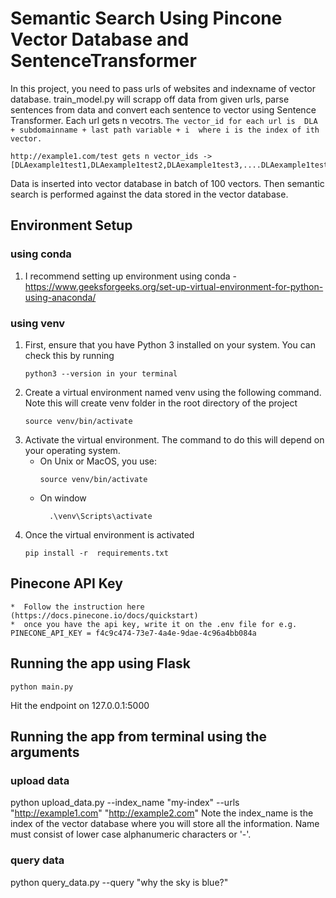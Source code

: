 # Semantic Search Using Pincone Vector Database and SentenceTransformer 
In this project, you need to pass urls of websites and indexname of vector database. train_model.py will scrapp off data from given urls, parse sentences from data and convert each sentence to vector using Sentence Transformer. Each url gets n vecotrs. 
```The vector_id for each url is  DLA + subdomainname + last path variable + i  where i is the index of ith vector. ```

```
http://example1.com/test gets n vector_ids -> [DLAexample1test1,DLAexample1test2,DLAexample1test3,....DLAexample1testn]
``` 
Data is inserted into vector database in batch of 100 vectors. Then semantic search is performed against the data stored in the vector database.

## Environment Setup
### using conda
1. I recommend setting up environment using conda - https://www.geeksforgeeks.org/set-up-virtual-environment-for-python-using-anaconda/
### using venv
1. First, ensure that you have Python 3 installed on your system. You can check this by running
    ``` 
    python3 --version in your terminal
    ```
2. Create a virtual environment named venv using the following command. Note this will create venv folder in the root directory of the project
     ```python3 -m venv venv
    source venv/bin/activate
    ```
3. Activate the virtual environment. The command to do this will depend on your operating system. 
   * On Unix or MacOS, you use:
        ```
        source venv/bin/activate
        ```
    * On window
      ```
        .\venv\Scripts\activate
        ``` 
4. Once the virtual environment is activated
    ```
    pip install -r  requirements.txt
    ``` 
## Pinecone API Key 
    *  Follow the instruction here (https://docs.pinecone.io/docs/quickstart) 
    *  once you have the api key, write it on the .env file for e.g. PINECONE_API_KEY = f4c9c474-73e7-4a4e-9dae-4c96a4bb084a

## Running the app using Flask 
    python main.py

Hit the endpoint on 127.0.0.1:5000

## Running the app from terminal using the arguments
### upload data 
python upload_data.py --index_name "my-index" --urls "http://example1.com" "http://example2.com" 
Note the index_name is the index of the vector database where you will store all the information. Name must consist of lower case alphanumeric characters or '-'.
### query data
python query_data.py --query "why the sky is blue?"


